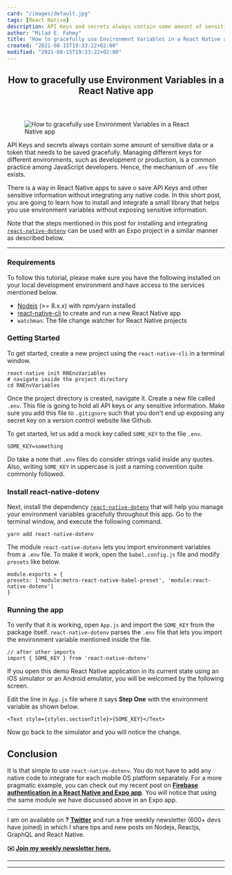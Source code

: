 ```yaml
---
card: "/images/default.jpg"
tags: [React Native]
description: API Keys and secrets always contain some amount of sensitive
author: "Milad E. Fahmy"
title: "How to gracefully use Environment Variables in a React Native app"
created: "2021-08-15T19:33:22+02:00"
modified: "2021-08-15T19:33:22+02:00"
---
```

<div class="site-wrapper">
<main id="site-main" class="site-main outer">
<div class="inner">
<article class="post-full post tag-react-native tag-javascript ">
<header class="post-full-header">
<h1 class="post-full-title">How to gracefully use Environment Variables in a React Native app</h1>
</header>
<figure class="post-full-image">
<picture>
<source media="(max-width: 700px)" sizes="1px" srcset="data:image/gif;base64,R0lGODlhAQABAIAAAAAAAP///yH5BAEAAAAALAAAAAABAAEAAAIBRAA7 1w">
<source media="(min-width: 701px)" sizes="(max-width: 800px) 400px,
(max-width: 1170px) 700px,
1400px" srcset="/news/content/images/size/w300/2019/07/Copy-of-Expo-and-React-Native-series.png 300w,
/news/content/images/size/w600/2019/07/Copy-of-Expo-and-React-Native-series.png 600w,
/news/content/images/size/w1000/2019/07/Copy-of-Expo-and-React-Native-series.png 1000w,
/news/content/images/size/w2000/2019/07/Copy-of-Expo-and-React-Native-series.png 2000w">
<img onerror="this.style.display='none'" src="/news/content/images/size/w2000/2019/07/Copy-of-Expo-and-React-Native-series.png" alt="How to gracefully use Environment Variables in a React Native app">
</picture>
</figure>
<section class="post-full-content">
<div class="post-content">
<p>API Keys and secrets always contain some amount of sensitive data or a token that needs to be saved gracefully. Managing different keys for different environments, such as development or production, is a common practice among JavaScript developers. Hence, the mechanism of <code>.env</code> file exists.</p>
<p>There is a way in React Native apps to save o save API Keys and other sensitive information without integrating any native code. In this short post, you are going to learn how to install and integrate a small library that helps you use environment variables without exposing sensitive information.</p>
<p>Note that the steps mentioned in this post for installing and integrating <code><a href="https://www.npmjs.com/package/react-native-dotenv" rel="noopener">react-native-dotenv</a></code> can be used with an Expo project in a similar manner as described below.</p>
<hr>
<h3 id="requirements">Requirements</h3>
<p>To follow this tutorial, please make sure you have the following installed on your local development environment and have access to the services mentioned below.</p>
<ul>
<li><a href="https://nodejs.org/en/" rel="noopener">Nodejs</a> (&gt;= 8.x.x) with npm/yarn installed</li>
<li><a href="https://www.npmjs.com/package/react-native-cli" rel="noopener">react-native-cli</a> to create and run a new React Native app</li>
<li><code>watchman</code>: The file change watcher for React Native projects</li>
</ul>
<h3 id="getting-started">Getting Started</h3>
<p>To get started, create a new project using the <code>react-native-cli</code> in a terminal window.</p><pre><code class="language-bash">react-native init RNEnvVariables
# navigate inside the project directory
cd RNEnvVariables</code></pre>
<p>Once the project directory is created, navigate it. Create a new file called <code>.env</code>. This file is going to hold all API keys or any sensitive information. Make sure you add this file to <code>.gitignore</code> such that you don't end up exposing any secret key on a version control website like Github.</p>
<p>To get started, let us add a mock key called <code>SOME_KEY</code> to the file <code>.env</code>.</p><pre><code class="language-env">SOME_KEY=something</code></pre>
<p>Do take a note that <code>.env</code> files do consider strings valid inside any quotes. Also, writing <code>SOME_KEY</code> in uppercase is just a naming convention quite commonly followed.</p>
<h3 id="install-react-native-dotenv">Install react-native-dotenv</h3>
<p>Next, install the dependency <code><a href="https://www.npmjs.com/package/react-native-dotenv" rel="noopener">react-native-dotenv</a></code> that will help you manage your environment variables gracefully throughout this app. Go to the terminal window, and execute the following command.</p><pre><code>yarn add react-native-dotenv</code></pre>
<p>The module <code>react-native-dotenv</code> lets you import environment variables from a <code>.env</code> file. To make it work, open the <code>babel.config.js</code> file and modify <code>presets</code> like below.</p><pre><code class="language-js">module.exports = {
presets: ['module:metro-react-native-babel-preset', 'module:react-native-dotenv']
}</code></pre>
<h3 id="running-the-app">Running the app</h3>
<p>To verify that it is working, open <code>App.js</code> and import the <code>SOME_KEY</code> from the package itself. <code>react-native-dotenv</code> parses the <code>.env</code> file that lets you import the environment variable mentioned inside the file.</p><pre><code class="language-js">// after other imports
import { SOME_KEY } from 'react-native-dotenv'</code></pre>
<p>If you open this demo React Native application in its current state using an iOS simulator or an Android emulator, you will be welcomed by the following screen.</p>
<p>Edit the line in <code>App.js</code> file where it says <strong>Step One</strong> with the environment variable as shown below.</p><pre><code class="language-js">&lt;Text style={styles.sectionTitle}&gt;{SOME_KEY}&lt;/Text&gt;</code></pre>
<p>Now go back to the simulator and you will notice the change.</p>
<h2 id="conclusion">Conclusion</h2>
<p>It is that simple to use <code>react-native-dotenv</code>. You do not have to add any native code to integrate for each mobile OS platform separately. For a more pragmatic example, you can check out my recent post on <a href="https://heartbeat.fritz.ai/how-to-build-an-email-authentication-app-with-firebase-firestore-and-react-native-a18a8ba78574" rel="noopener"><strong>Firebase authentication in a React Native and Expo app</strong></a>. You will notice that using the same module we have discussed above in an Expo app.</p>
<hr>
<p>I am on available on <strong>? </strong><a href="https://twitter.com/amanhimself" rel="noopener"><strong>Twitter</strong></a> and run a free weekly newsletter (600+ devs have joined) in which I share tips and new posts on Nodejs, Reactjs, GraphQL and React Native.</p>
<p> <strong>✉️ </strong><a href="https://tinyletter.com/amanhimself" rel="noopener"><strong>Join my weekly newsletter here.</strong></a></p>
</div>
<hr>
<hr>
</section>
</article>
</div>
</main>
</div>
<!-- Google Tag Manager (noscript) -->
<!-- End Google Tag Manager (noscript) -->
